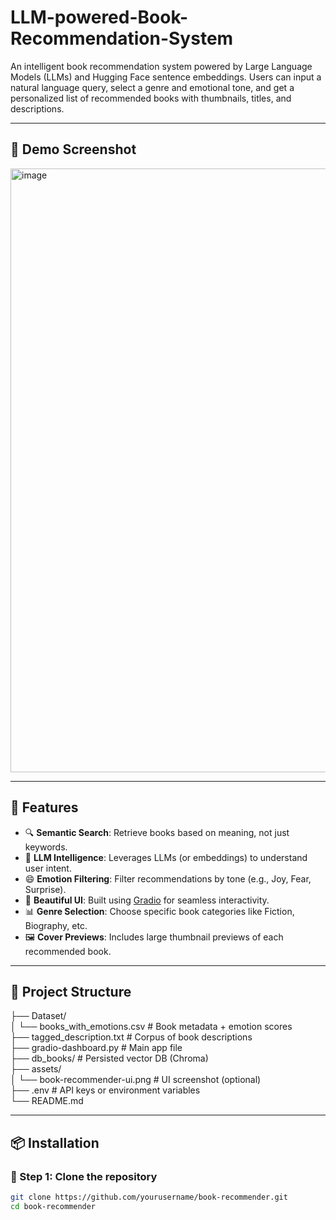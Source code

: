 # LLM-powered-Book-Recommendation-System

An intelligent book recommendation system powered by Large Language Models (LLMs) and Hugging Face sentence embeddings. Users can input a natural language query, select a genre and emotional tone, and get a personalized list of recommended books with thumbnails, titles, and descriptions.

---

## 📸 Demo Screenshot

<img width="1920" height="966" alt="image" src="https://github.com/user-attachments/assets/faacc417-ec2c-4f4d-b43b-90e06a5de4d1" />

---

## 🚀 Features

- 🔍 **Semantic Search**: Retrieve books based on meaning, not just keywords.
- 🧠 **LLM Intelligence**: Leverages LLMs (or embeddings) to understand user intent.
- 😄 **Emotion Filtering**: Filter recommendations by tone (e.g., Joy, Fear, Surprise).
- 🎨 **Beautiful UI**: Built using [Gradio](https://www.gradio.app/) for seamless interactivity.
- 📊 **Genre Selection**: Choose specific book categories like Fiction, Biography, etc.
- 🖼️ **Cover Previews**: Includes large thumbnail previews of each recommended book.

---

## 📂 Project Structure

  ├── Dataset/  
  │ └── books_with_emotions.csv # Book metadata + emotion scores  
  ├── tagged_description.txt # Corpus of book descriptions  
  ├── gradio-dashboard.py # Main app file  
  ├── db_books/ # Persisted vector DB (Chroma)  
  ├── assets/  
  │ └── book-recommender-ui.png # UI screenshot (optional)  
  ├── .env # API keys or environment variables  
  └── README.md  

---

## 📦 Installation

### 🔧 Step 1: Clone the repository

```bash
git clone https://github.com/yourusername/book-recommender.git
cd book-recommender
